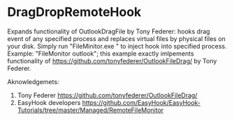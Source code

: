 # DragDropRemoteHook
Expands functionality of OutlookDragFile by Tony Federer: hooks drag event of any specified process and replaces virtual files by physical files on your disk.
Simply run "FileMinitor.exe <ProcessFriendlyName>" to inject hook into specified process.
Example: "FileMonitor outlook"; this example exactly imlpements functionality of https://github.com/tonyfederer/OutlookFileDrag/ by Tony Federer.

Aknowledgemets:

1) Tony Federer https://github.com/tonyfederer/OutlookFileDrag/
2) EasyHook developers https://github.com/EasyHook/EasyHook-Tutorials/tree/master/Managed/RemoteFileMonitor
